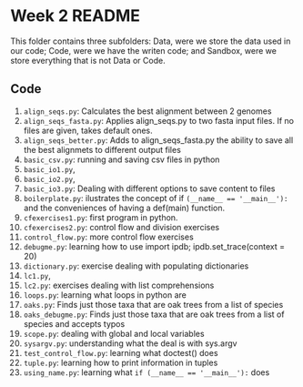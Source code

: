 # Week 2 README

This folder contains three subfolders: Data, were we store the data used in our code; Code, were we have the writen code; and Sandbox, were we store everything that is not Data or Code.

## Code


1. `align_seqs.py`: Calculates the best alignment between 2 genomes
2. `align_seqs_fasta.py`: Applies align_seqs.py to two fasta input files. If no 
			files are given, takes default ones.
3. `align_seqs_better.py`: Adds to align_seqs_fasta.py the ability to save all the best alignmets to different output files
4. `basic_csv.py`: running and saving csv files in python
5. `basic_io1.py`, 
6. `basic_io2.py`, 
7. `basic_io3.py`: Dealing with different options to save content to files
8. `boilerplate.py`: ilustrates the concept of if `(__name__ == '__main__'):` and 
			the conveniences of having a def(main) function.
9. `cfexercises1.py`: first program in python.
10. `cfexercises2.py`: control flow and division exercises
11. `control_flow.py`: more control flow exercises
12. `debugme.py`: learning how to use import ipdb; ipdb.set_trace(context = 20)
13. `dictionary.py`: exercise dealing with populating dictionaries
14. `lc1.py`, 
15. `lc2.py`: exercises dealing with list comprehensions
16. `loops.py`: learning what loops in python are
17. `oaks.py`: Finds just those taxa that are oak trees from a list of species
18. `oaks_debugme.py`: Finds just those taxa that are oak trees from a list of species and accepts typos
19. `scope.py`: dealing with global and local variables
20. `sysargv.py`: understanding what the deal is with sys.argv
21. `test_control_flow.py`: learning what doctest() does
22. `tuple.py`: learning how to print information in tuples
23. `using_name.py`: learning what `if (__name__ == '__main__'):` does


